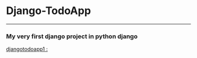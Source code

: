 # Django-TodoApp
---
### My very first django project in python django  
[djangotodoapp1 : ](https://djangotodoapp1.herokuapp.com)
